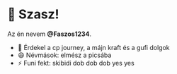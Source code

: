 # 👋 Szasz!
Az én nevem **@Faszos1234**.

- 👀 Érdekel a cp journey, a májn kraft és a gufi dolgok
- 😄 Névmások: elmész a picsába
- ⚡ Funi fekt: skibidi dob dob dob yes yes

<!---
Faszos1234/Faszos1234 is a ✨ special ✨ repository because its `README.md` (this file) appears on your GitHub profile.
You can click the Preview link to take a look at your changes.
--->
